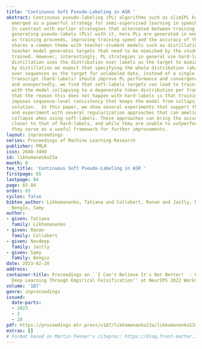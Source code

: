 ```yaml
---
title: 'Continuous Soft Pseudo-Labeling in ASR '
abstract: Continuous pseudo-labeling (PL) algorithms such as slimIPL have recently
  emerged as a powerful strategy for semi-supervised learning in speech recognition.
  In contrast with earlier strategies that alternated between training a model and
  generating pseudo-labels (PLs) with it, here PLs are generated in end-to-end manner
  as training proceeds, improving training speed and the accuracy of the final model.  PL
  shares a common theme with teacher-student models such as distillation in that a
  teacher model generates targets that need to be mimicked by the student model being
  trained. However, interestingly, PL strategies in general use hard-labels, whereas
  distillation uses the distribution over labels as the target to mimic. Inspired
  by distillation we expect that specifying the whole distribution (aka soft-labels)
  over sequences as the target for unlabeled data, instead of a single best pass pseudo-labeled
  transcript (hard-labels) should improve PL performance and convergence. Surprisingly
  and unexpectedly, we find that soft-labels targets can lead to training divergence,
  with the model collapsing to a degenerate token distribution per frame. We hypothesize
  that the reason this does not happen with hard-labels is that training loss on hard-labels
  imposes sequence-level consistency that keeps the model from collapsing to the degenerate
  solution.  In this paper, we show several experiments that support this hypothesis,
  and experiment with several regularization approaches that can ameliorate the degenerate
  collapse when using soft-labels. These approaches can bring the accuracy of soft-labels
  closer to that of hard-labels, and while they are unable to outperform them yet,
  they serve as a useful framework for further improvements.
layout: inproceedings
series: Proceedings of Machine Learning Research
publisher: PMLR
issn: 2640-3498
id: likhomanenko23a
month: 0
tex_title: 'Continuous Soft Pseudo-Labeling in ASR '
firstpage: 65
lastpage: 84
page: 65-84
order: 65
cycles: false
bibtex_author: Likhomanenko, Tatiana and Collobert, Ronan and Jaitly, Navdeep and
  Bengio, Samy
author:
- given: Tatiana
  family: Likhomanenko
- given: Ronan
  family: Collobert
- given: Navdeep
  family: Jaitly
- given: Samy
  family: Bengio
date: 2023-02-28
address:
container-title: Proceedings on ``I Can't Believe It's Not Better!  - Understanding
  Deep Learning Through Empirical Falsification'' at NeurIPS 2022 Workshops
volume: '187'
genre: inproceedings
issued:
  date-parts:
  - 2023
  - 2
  - 28
pdf: https://proceedings.mlr.press/v187/likhomanenko23a/likhomanenko23a.pdf
extras: []
# Format based on Martin Fenner's citeproc: https://blog.front-matter.io/posts/citeproc-yaml-for-bibliographies/
---
```

